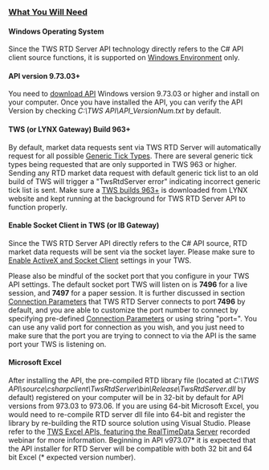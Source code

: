 ### [What You Will Need](https://lynxbroker.github.io/#/RTD_Server_for_Excel?id=what-you-will-need)

#### Windows Operating System

Since the TWS RTD Server API technology directly refers to the C# API client source functions, it is supported on [Windows Environment](https://api.lynx.academy/SystemRequirements) only.

#### API version 9.73.03+

You need to [download API](https://api.lynx.academy/API_versions) Windows version 9.73.03 or higher and install on your computer. Once you have installed the API, you can verify the API Version by checking *C:\TWS API\API_VersionNum.txt* by default.

#### TWS (or LYNX Gateway) Build 963+

By default, market data requests sent via TWS RTD Server will automatically request for all possible [Generic Tick Types](https://api.lynx.academy/RTD_Simple_Syntax?id=generic-tick-types). There are several generic tick types being requested that are only supported in TWS 963 or higher. Sending any RTD market data request with default generic tick list to an old build of TWS will trigger a "TwsRtdServer error" indicating incorrect generic tick list is sent. Make sure a [TWS builds 963+](https://www.lynx.nl/service/handelsplatform/installeren/) is downloaded from LYNX website and kept running at the background for TWS RTD Server API to function properly.

#### Enable Socket Client in TWS (or IB Gateway)

Since the TWS RTD Server API directly refers to the C# API source, RTD market data requests will be sent via the socket layer. Please make sure to [Enable ActiveX and Socket Client](https://api.lynx.academy/Initial_Setup?id=enable-api-connections-) settings in your TWS.

Please also be mindful of the socket port that you configure in your TWS API settings. The default socket port TWS will listen on is **7496** for a live session, and **7497** for a paper session. It is further discussed in section [Connection Parameters](https://api.lynx.academy/RTD_Simple_Syntax?id=rtd_simple_syntax_conn) that TWS RTD Server connects to port **7496** by default, and you are able to customize the port number to connect by specifying pre-defined [Connection Parameters](https://api.lynx.academy/RTD_Simple_Syntax?id=rtd_simple_syntax_conn) or using string "port=". You can use any valid port for connection as you wish, and you just need to make sure that the port you are trying to connect to via the API is the same port your TWS is listening on.

#### Microsoft Excel

After installing the API, the pre-compiled RTD library file (located at *C:\TWS API\source\csharpclient\TwsRtdServer\bin\Release\TwsRtdServer.dll* by default) registered on your computer will be in 32-bit by default for API versions from 973.03 to 973.06. If you are using 64-bit Microsoft Excel, you would need to re-compile RTD server dll file into 64-bit and register the library by re-building the RTD source solution using Visual Studio. Please refer to the [TWS Excel APIs, featuring the RealTimeData Server](https://attendee.gotowebinar.com/register/7412660386944689921) recorded webinar for more information. Beginning in API v973.07* it is expected that the API installer for RTD Server will be compatible with both 32 bit and 64 bit Excel (* expected version number).